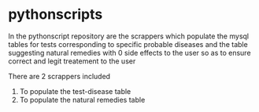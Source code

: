 # pythonscripts

In the pythonscript repository are the scrappers which populate the mysql tables for tests corresponding to specific probable 
diseases and the table suggesting natural remedies with 0 side effects to the user so as to ensure correct and legit 
treatement to the user 

There are 2 scrappers included
1. To populate the test-disease table
2. To populate the natural remedies table


